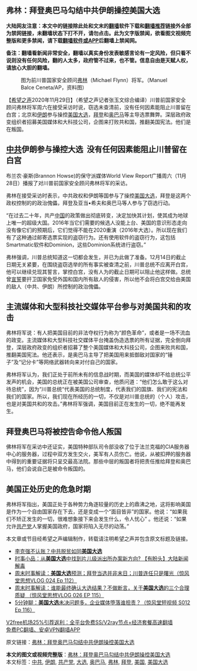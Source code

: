  <h2>弗林：拜登奥巴马勾结中共伊朗操控美国大选</h2> <p class="notice"><b>大陆网友注意：本文中的链接除此处和文末的<a href="https://github.com/bannedbook/fanqiang" >翻墙</a>软件下载和<a href="https://github.com/killgcd/justmysocks/blob/master/README.md">翻墙推荐</a>链接外全部为禁网链接，未翻墙状态下打不开，请勿点击。此为文字版禁闻，欲看图文视频完整版和更多禁闻，请下载<a href="https://github.com/bannedbook/fanqiang">翻墙软件或APP</a>后翻墙上禁闻网。</p><p>备注：翻墙看新闻非常安全，翻墙以真实身份发表敏感言论有一定风险，但只看不说则没有任何风险，翻的人太多，政府管不过来，也不管。信息自由是天赋人权，请放心大胆的翻墙。</b></p>  <div class="entry"> <figure><figcaption>图为前川普国家安全顾问<a href="https://www.bannedbook.org/bnews/tag/%e5%bc%97%e6%9e%97/" class="st_tag internal_tag" rel="tag" title="标签 弗林 下的日志">弗林</a>（Michael Flynn）将军。（Manuel Balce Ceneta/AP，资料图）</figcaption></figure> <p>【<span class='wp_keywordlink_affiliate'><a href="https://www.soundofhope.org" title="希望之声" target="_blank">希望之声</a></span>2020年11月29日】（希望之声记者张玉文综合编译）川普前国家安全顾问弗林将军周六在接受采访时说，窃选未查清前，没有任何因素能阻止川普留在白宫；北京和<a href="https://www.bannedbook.org/bnews/tag/%e4%bc%8a%e6%9c%97/" class="st_tag internal_tag" rel="tag" title="标签 伊朗 下的日志">伊朗</a>参与操控<a href="https://www.bannedbook.org/bnews/tag/%e7%be%8e%e5%9b%bd/" class="st_tag internal_tag" rel="tag" title="标签 美国 下的日志">美国</a><a href="https://www.bannedbook.org/bnews/tag/%e5%a4%a7%e9%80%89/" class="st_tag internal_tag" rel="tag" title="标签 大选 下的日志">大选</a>，<a href="https://www.bannedbook.org/bnews/tag/%e6%8b%9c%e7%99%bb/" class="st_tag internal_tag" rel="tag" title="标签 拜登 下的日志">拜登</a>和<a href="https://www.bannedbook.org/bnews/tag/%e5%a5%a5%e5%b7%b4%e9%a9%ac/" class="st_tag internal_tag" rel="tag" title="标签 奥巴马 下的日志">奥巴马</a>等主导选票舞弊。深层政府政变组织者招募美国媒体和大科技公司，企图来打败共和国，推翻美国宪法。他们是在叛国。</p> <h2><a href="https://www.bannedbook.org/bnews/tag/%e4%b8%ad%e5%85%b1/" class="st_tag internal_tag" rel="tag" title="标签 中共 下的日志">中共</a>伊朗参与操控大选  没有任何因素能阻止川普留在白宫</h2> <p>布兰农·豪斯(Brannon Howse)的保守派媒体World View Report广播周六（11月28日）播报了对川普前国家安全顾问弗林将军的采访。</p>  <p>弗林在接受采访时表示，中共政权和伊朗等国参与了操控<a href="https://www.bannedbook.org/bnews/tag/%e7%be%8e%e5%9b%bd%e5%a4%a7%e9%80%89/" class="st_tag internal_tag" rel="tag" title="标签 美国大选 下的日志">美国大选</a>，拜登是这两个政权控制的的政治傀儡，拜登及亚当•希夫和奥巴马等人参与了窃选行动。</p> <p>“在过去二十年，共产<span class='wp_keywordlink_affiliate'><a href="https://www.bannedbook.org/" title="中国" target="_blank">中国</a></span>的政策做出彻底转变，决定加快其计划，使其成为地球上唯一的超级大国。2016年当它们需要的候选人没能上台、美国的意识形态走向没有像它们的预期后，它们觉得不能在2020重演（2016年大选）。所以现在我们有了这种通过邮寄选票实现的盗窃行为。还有使用软件的盗窃行为，这包括Smartmatic软件和Dominion，这些Dominion系统进行盗窃。”</p>  <p>弗林强调，川普总统知道这一切都会发生，并已为此做了准备。12月14日的截止日期无关紧要，在围绕盗窃选举的所有事实被查清之前，川普总统不应离开白宫，他可以继续兑现其誓言，掌控白宫，没有人为的截止日期可以阻止他这样做。总统曾<span class='wp_keywordlink'><a href="https://www.bannedbook.org/forum5/topic17.html" title="宣誓与预言" target="_blank">宣誓</a></span>要扞卫国家免受外国和国内所有敌人的侵害，所以他不会将白宫交给由美国的敌人（中共、伊朗）所控制的政治傀儡。</p> <h2>主流媒体和大型科技社交媒体平台参与对美国共和的攻击</h2> <p>弗林将军说：有人把美国目前的非法夺权行为称为“颜色革命”，或者是一场不流血的政变。主流媒体和大型科技社交媒体平台掩盖伪造选票的所有证据，完全倒向拜登，深层政府政变的组织者招募了整个美国媒体和大科技公司，企图来败共和国，推翻美国宪法。他还表示，是奥巴马主导了把美国用来抵御敌对国家的“锤子”及“记分卡”等网络武器转向来对付自己的国家。</p>  <p>弗林将军认为，我们正处于前所未有的信息战时期，而美国的媒体却不给总统公平发声的机会，美国的总统正在被美国公司审查，他质问道：“他们怎么敢于这么对待总统”，因为“川普总统“代表美国的总统制度，代表我们的国旗、我们的宪法和我们的国家。所以，我们现在所经历的一切，不仅是对川普总统的（个人）攻击，也是对美国共和的攻击。”弗林将军强调，美国目前正在发生的一切，绝不能再发生。</p> <h2>拜登奥巴马将被控告命令他人叛国</h2> <p>佛林将军在采访中还证实，美国特种部队司令部没收了位于法兰克福的CIA服务器中心的服务器，过程中双方发生交火，美军有人员伤亡。他说，从被扣押的服务器中得到的重要证据将只呈交最高法院。那些中层的叛国者将把责任推给拜登和奥巴马，他们会说自己是被命令叛国的。</p>  <h2>美国正处历史的危急时期</h2> <p>弗林将军指出，美国正处于各种势力角逐较量的历史上的鼎沸之地，这将影响美国是作为一个自由国家存在下去，还是变成一个“面目皆非”的国家。他说：“如果我们不矫正发生的一切，很难想象接下来会发生什么，令人忧心” 。他还说：“如果允许<a href="https://www.bannedbook.org/bnews/tag/%e5%85%b1%e4%ba%a7%e5%85%9a/" class="st_tag internal_tag" rel="tag" title="标签 共产党 下的日志">共产党</a>人掌握美国政府，国家将陷入无尽的动荡。”</p> <p>本文章或节目经希望之声编辑制作，转载请注明希望之声并包含原文标题及链接。</p> <ul class='op-related-articles' title='相关阅读'> <li><a href='https://www.bannedbook.org/bnews/cbnews/20201130/1439513.html' target='_blank'>李克强不认账？中共脱贫如同<b>美国大选</b></a></li> <li><a href='https://www.bannedbook.org/bnews/yule/20201130/1439472.html' target='_blank'>时事小品：从<b>美国大选</b>中找到片儿级派出所办案新方向? 【有盼头】大陆新闻解毒</a></li> <li><a href='https://www.bannedbook.org/bnews/bannedvideo/20201101/1439404.html' target='_blank'>周末时事解读：<b>美国大选</b>预测；拜登当选并非末日；川普连任只是曙光（惊风堂思想VLOG 024 Ep 112）</a></li> <li><a href='https://www.bannedbook.org/bnews/bannedvideo/20201108/1439400.html' target='_blank'>周末时事解读：谁能最终确认大选结果？不做断言，关于<b>美国大选</b>的三个合理质疑 （惊风堂思想VLOG 026 EP 115）</a></li> <li><a href='https://www.bannedbook.org/bnews/bannedvideo/20201110/1439399.html' target='_blank'>5分钟聊：<b>美国大选</b>未决问题多，企业媒体堕落谁担责？（惊风堂短视频 S012 Ep 116）</a></li> </ul> <p class="texttj"> <a href="https://github.com/bannedbook/fanqiang/wiki/V2ray%E6%9C%BA%E5%9C%BA" target="_blank">V2free机场25%引荐返利：全平台免费SS/V2ray节点+经济套餐高速翻墙</a><br/> <a href="https://github.com/bannedbook/fanqiang/wiki/%E7%A6%81%E9%97%BB%E7%BD%91%E5%AE%89%E5%8D%93%E7%BF%BB%E5%A2%99%E6%96%B0%E9%97%BBAPP" target="_blank">免费PC翻墙、安卓VPN翻墙APP</a></p><p>原文链接：<a class="src_link"  href="https://www.soundofhope.org/post/448393" target="_blank">弗林：拜登奥巴马勾结中共伊朗操控美国大选</a></p><a name='sharetosocial'></a>       <div><b>本文的图文或视频完整版</b>：<a href='https://www.bannedbook.org/bnews/comments/20201130/1439525.html'>弗林：拜登奥巴马勾结中共伊朗操控美国大选</a></div>  </div><!--END ENTRY--> <div class="postfooter"> <div>本文标签：<a href="https://www.bannedbook.org/bnews/tag/%e4%b8%ad%e5%85%b1/" rel="tag">中共</a>, <a href="https://www.bannedbook.org/bnews/tag/%e4%bc%8a%e6%9c%97/" rel="tag">伊朗</a>, <a href="https://www.bannedbook.org/bnews/tag/%e5%85%b1%e4%ba%a7%e5%85%9a/" rel="tag">共产党</a>, <a href="https://www.bannedbook.org/bnews/tag/%e5%a4%a7%e9%80%89/" rel="tag">大选</a>, <a href="https://www.bannedbook.org/bnews/tag/%e5%a5%a5%e5%b7%b4%e9%a9%ac/" rel="tag">奥巴马</a>, <a href="https://www.bannedbook.org/bnews/tag/%e5%bc%97%e6%9e%97/" rel="tag">弗林</a>, <a href="https://www.bannedbook.org/bnews/tag/%e6%8b%9c%e7%99%bb/" rel="tag">拜登</a>, <a href="https://www.bannedbook.org/bnews/tag/%e7%be%8e%e5%9b%bd/" rel="tag">美国</a>, <a href="https://www.bannedbook.org/bnews/tag/%e7%be%8e%e5%9b%bd%e5%a4%a7%e9%80%89/" rel="tag">美国大选</a></div>  </div><!--END POSTFOOTER--> 